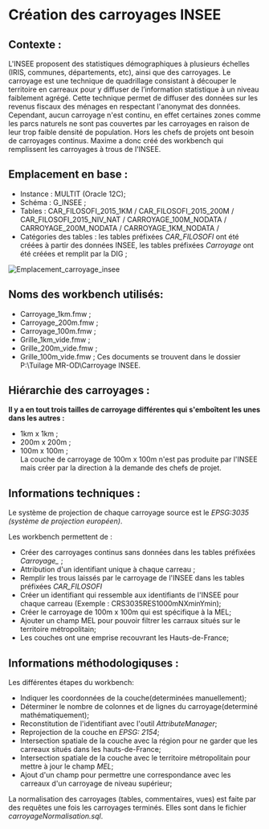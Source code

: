 # Création des carroyages INSEE

## Contexte :
L'INSEE proposent des statistiques démographiques à plusieurs échelles (IRIS, communes, départements, etc), ainsi que des carroyages. Le carroyage est une technique de quadrillage consistant à découper le territoire en carreaux pour y diffuser de l’information statistique à un niveau faiblement agrégé. Cette technique permet de diffuser des données sur les revenus fiscaux des ménages en respectant l'anonymat des données. Cependant, aucun carroyage n'est continu, en effet certaines zones comme les parcs naturels ne sont pas couvertes par les carroyages en raison de leur trop faible densité de population. Hors les chefs de projets ont besoin de carroyages continus. Maxime a donc créé des workbench qui remplissent les carroyages à trous de l'INSEE.

## Emplacement en base :
* Instance : MULTIT (Oracle 12C);
* Schéma : G_INSEE ;
* Tables : CAR_FILOSOFI_2015_1KM / CAR_FILOSOFI_2015_200M / CAR_FILOSOFI_2015_NIV_NAT / CARROYAGE_100M_NODATA / CARROYAGE_200M_NODATA / CARROYAGE_1KM_NODATA /
* Catégories des tables : les tables préfixées *CAR_FILOSOFI* ont été créées à partir des données INSEE, les tables préfixées *Carroyage* ont été créées et remplit par la DIG ;  

![Emplacement_carroyage_insee](emplacement_carroyage_insee)

## Noms des workbench utilisés:

* Carroyage_1km.fmw ;
* Carroyage_200m.fmw ;
* Carroyage_100m.fmw ;
* Grille_1km_vide.fmw ;
* Grille_200m_vide.fmw ;
* Grille_100m_vide.fmw ;
Ces documents se trouvent dans le dossier P:\Tuilage MR-OD\Carroyage INSEE.

## Hiérarchie des carroyages :
**Il y a en tout trois tailles de carroyage différentes qui s'emboîtent les unes dans les autres :**
* 1km x 1km ;
* 200m x 200m ;
* 100m x 100m ;  
La couche de carroyage de 100m x 100m n'est pas produite par l'INSEE mais créer par la direction à la demande des chefs de projet.

## Informations techniques :
Le système de projection de chaque carroyage source est le *EPSG:3035 (système de projection européen)*.  

Les workbench permettent de :
* Créer des carroyages continus sans données dans les tables préfixées *Carroyage_* ;
* Attribution d'un identifiant unique à chaque carreau ;
* Remplir les trous laissés par le carroyage de l'INSEE dans les tables préfixées *CAR_FILOSOFI*
* Créer un identifiant qui ressemble aux identifiants de l'INSEE pour chaque carreau (Exemple : CRS3035RES1000mNXminYmin);
* Créer le carroyage de 100m x 100m qui est spécifique à la MEL;
* Ajouter un champ MEL pour pouvoir filtrer les carraux situés sur le territoire métropolitain;
* Les couches ont une emprise recouvrant les Hauts-de-France;

## Informations méthodologiquses :

Les différentes étapes du workbench:
* Indiquer les coordonnées de la couche(determinées manuellement);
* Déterminer le nombre de colonnes et de lignes du carroyage(determiné mathématiquement);
* Reconstitution de l'identifiant avec l'outil *AttributeManager*;
* Reprojection de la couche en *EPSG: 2154*;
* Intersection spatiale de la couche avec la région pour ne garder que les carreaux situés dans les hauts-de-France;
* Intersection spatiale de la couche avec le territoire métropolitain pour mettre à jour le champ *MEL*;
* Ajout d'un champ pour permettre une correspondance avec les carreaux d'un carroyage de niveau supérieur;

La normalisation des carroyages (tables, commentaires, vues) est faite par des requêtes une fois les carroyages terminés. Elles sont dans le fichier *carroyageNormalisation.sql*.